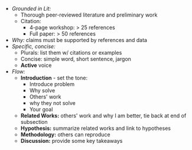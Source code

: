 - *Grounded in Lit:*
	- Thorough peer-reviewed literature and preliminary work
	- Citation: 
		- 4-page workshop: > 25 references
		- Full paper: > 50 references
- *Why:* claims must be supported by references and data
- *Specific, concise:* 
	- Plurals: list them w/ citations or examples
	- Concise: simple word, short sentence, jargon 
	- **Active** voice 
- *Flow:*
	- **Introduction** - set the tone:
		- Introduce problem
		- Why solve
		- Others' work
		- why they not solve
		- Your goal
	- **Related Works:** others' work and why I am better, tie back at end of subsection
	- **Hypothesis:** summarize related works and link to hypotheses
	- **Methodology:** others can reproduce
	- **Discussion:** provide some key takeaways